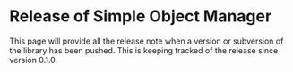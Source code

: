 # Release of Simple Object Manager

This page will provide all the release note when a version or subversion of the library has been pushed.
This is keeping tracked of the release since version 0.1.0.